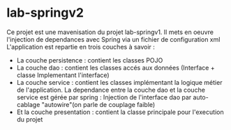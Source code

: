 # lab-springv2
Ce projet est une mavenisation du projet lab-springv1. 
Il mets en oeuvre l'injection de dependances avec Spring via un fichier de configuration xml
L'application est repartie en trois couches à savoir :
- La couche persistence : contient les classes POJO
- La couche dao : contient les classes accés aux données (Interface + classe Implementant l'interface)
- La couche service : contient les classes implémentant la logique métier de l'application. 
La dependance entre la couche dao et la couche service est gérée par spring : Injection de l'interface dao par auto-cablage "autowire"(on parle de couplage faible)
- Et la couche presentation : contient la classe principale pour l'execution du projet
